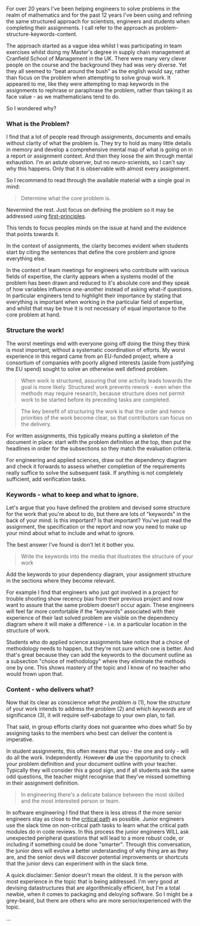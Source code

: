 

For over 20 years I've been helping engineers to solve problems in the realm 
of mathematics and for the past 12 years I've been using and refining the same 
structured approach for scientists, engineers and students when completing 
their assignments. I call refer to the approach as 
problem-structure-keywords-content.

The approach started as a vague idea whilst I was participating in team exercises
whilst doing my Master's degree in supply chain management at
Cranfield School of Management in the UK. There were many very clever people on 
the course and the background they had was very diverse. Yet they all seemed
to "beat around the bush" as the english would say, rather than focus on the 
problem when attempting to solve group work. It appeared to me, like they were 
attempting to map keywords in the 
assignments to rephrase or paraphrase the problem, rather than taking it as 
face value - as we mathematicians tend to do.

So I wondered why?


### What is the Problem?

I find that a lot of people read through assignments, documents and emails without
clarity of what the problem is. They try to hold as many little details in memory
and develop a comprehensive mental map of what is going on in a report or 
assignment context. And then they loose the aim through mental exhaustion. 
I'm an astute observer, but no neuro-scienists, so I can't say
why this happens. Only that it is observable with almost every assignment.

So I recommend to read through the available material with a single goal in mind:

> Determine what the core problem is.

Nevermind the rest. Just focus on defining the problem so it may be addressed
using [first-principles](https://en.wikipedia.org/wiki/First_principle).

This tends to focus peoples minds on the issue at hand and the evidence that
points towards it.  

In the context of assignments, the clarity becomes evident when students start 
by citing the sentences that define the core problem and ignore everything else.

In the context of team meetings for engineers who contribute with various fields
of expertise, the clarity appears when a systems model of the problem has been drawn and
reduced to it's absolute core and they speak of how variables influence one-another 
instead of asking what-if questions.  
In particular engineers tend to highlight their importance by stating that 
everything is important when working in the particular field of expertise, and
whilst that may be true it is not necessary of equal importance to the core 
problem at hand.
      

### Structure the work!

The worst meetings end with everyone going off doing the thing they think is 
most important, without a systematic coordination of efforts. My worst experience
in this regard came from an EU-funded project, where a consortium of companies with 
poorly aligned interests (aside from justifying the EU spend) sought to solve 
an otherwise well defined problem.

> When work is structured, assuring that one activity leads towards the goal is
more likely. Structured work prevents rework - even when the methods may require
research, because structure does not permit work to be started before its preceding tasks are completed. 

> The key benefit of structuring the work is that the order and hence
priorities of the work become clear, so that contributors can focus on the 
delivery.

For written assignments, this typically means putting a skeleton of the document
in place: start with the problem definition at the top, then put the headlines 
in order for the subsections so they match the evaluation criteria.

For engineering and applied sciences, draw out the dependency diagram and check
it forwards to assess whether completion of the requirements really suffice to 
solve the subsequent task. If anything is not completely sufficient, add 
verification tasks.


### Keywords - what to keep and what to ignore.

Let's argue that you have defined the problem and devised some structure for the
work that you're about to do, but there are lots of "keywords" in the back of 
your mind: Is this important? Is that important? You've just read the assignment,
the specification or the report and now you need to make up your mind about what
to include and what to ignore. 

The best answer I've found is don't let it bother you. 

> Write the keywords into the media that illustrates the structure of your work

Add the keywords to your dependency diagram, your assignment structure in the 
sections where they become relevant. 

For example I find that engineers who just got involved in 
a project for trouble shooting show recency bias from their previous project
and now want to assure that the same problem doesn't occur again. These engineers
will feel far more comfortable if the "keywords" associated with their experience
of their last solved problem are visible on the dependency diagram where it will
make a difference - i.e. in a particular location in the structure of work.

Students who do applied science assignments take notice that a choice of methodology
needs to happen, but they're not sure which one is better. And that's great because they
can add the keywords to the document outline as a subsection "choice of methodology"
where they eliminate the methods one by one. This shows mastery of the topic and
I know of no teacher who would frown upon that.


### Content - who delivers what?

Now that its clear as conscience _what the problem is_ (1), how the _structure_
of your work intends to address the problem (2) and which _keywords_ are of 
significance (3), it will require self-sabotage to your own plan, to fail.

That said, in group efforts clarity does not guarantee who does what! 
So by assigning tasks to the members who best can deliver the content is imperative.

In student assignments, this often means that you - the one and only - will do 
all the work. Independently. However **_do_** use the opportunity to check your 
problem definition and your document outline with your teacher. Typically they will
consider this a good sign, and if all students ask the same odd questions, the 
teacher might recognise that they've missed something in their assignment definition. 

> In engineering there's a delicate balance between the most skilled and the most 
interested person or team.
 
In software engineering I find that there is less stress if the 
more senior engineers stay as close to the [critical path](https://en.wikipedia.org/wiki/Critical_path_method)
as possible. Junior engineers use the slack time on non-critical path
tasks to learn what the critical path modules do in code reviews. 
In this process the junior engineers WILL ask unexpected peripheral questions 
that will lead to a more robust code, or including if something could be done 
"smarter". Through this conversation, the junior devs will evolve a better 
understanding of why thing are as they are, and the 
senior devs will discover potential improvements or shortcuts that the junior 
devs can experiment with in the slack time.

A quick disclaimer: Senior doesn't mean the oldest. It is the person with most
experience in the topic that is being addressed. I'm very good at devising 
datastructures that are algorithmically efficient, but I'm a total newbie, when
it comes to packaging and deloying software. So I might be a grey-beard, but 
there are others who are more senior/experienced with the topic.

...
